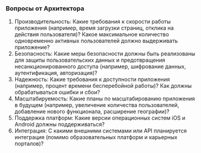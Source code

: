 ### Вопросы от Архитектора

1. Производительность: Какие требования к скорости работы приложения (например, время загрузки страниц, отклика на действия пользователя)? Какое максимальное количество одновременно активных пользователей должно выдерживать приложение?
2. Безопасность: Какие меры безопасности должны быть реализованы для защиты пользовательских данных и предотвращения несанкционированного доступа (например, шифрование данных, аутентификация, авторизация)?
3. Надежность: Какие требования к доступности приложения (например, процент времени бесперебойной работы)? Как должны обрабатываться ошибки и сбои?
4. Масштабируемость: Какие планы по масштабированию приложения в будущем (например, увеличение количества пользователей, добавление нового функционала, расширение географии)?
5. Поддержка платформ: Какие версии операционных систем iOS и Android должны поддерживаться?
6. Интеграция: С какими внешними системами или API планируется интеграция (помимо образовательных платформ и карьерных порталов)?

